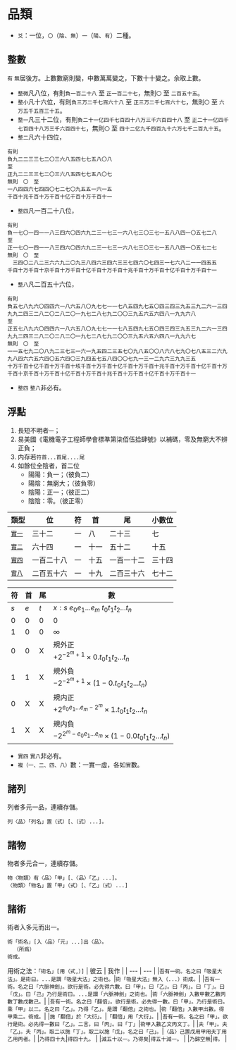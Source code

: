 # 品類
- `爻`：一位，`〇`（`陰`、`無`）`一`（`陽`、`有`）二種。

## 整數
`有` `無`居後方。上數數窮則變，中數萬萬變之，下數十十變之。余取上數。
- `整微`凡八位，有則`負一百二十八` 至 `正一百二十七`，無則`〇` 至 `二百五十五`。
- `整小`凡十六位，有則`負三万二千七百六十八` 至 `正三万二千七百六十七`，無則`〇` 至 `六万五千五百三十五`。
- `整一`凡三十二位，有則`負二十一亿四千七百四十八万三千六百四十八` 至 `正二十一亿四千七百四十八万三千六百四十七`，無則`〇` 至 `四十二亿九千四百九十六万七千二百九十五`。
- `整二`凡六十四位，
```
有則
負九二二三三七二〇三六八五四七七五八〇八
至
正九二二三三七二〇三六八五四七七五八〇七
無則　〇　至
一八四四六七四四〇七二七〇九五五一六一五
千百十兆千百十万千百十亿千百十万千百十一
```
- `整四`凡一百二十八位，
```
有則
負一七〇一四一一八三四六〇四六九二三一七三一六八七三〇三七一五八八四一〇五七二八
至
正一七〇一四一一八三四六〇四六九二三一七三一六八七三〇三七一五八八四一〇五七二七
無則　〇　至
　三四〇二八二三六六九二〇九三八四六三四六三三七四六〇七四三一七六八二一一四五五
千百十万千百十京千百十万千百十亿千百十万千百十兆千百十万千百十亿千百十万千百十一
```
- `整八`凡二百五十六位，
```
有則
負五七八九六〇四四六一八六五八〇九七七一一七八五四九七五〇四三四三九五三九二六一三四九九二四三二八二〇二八二〇一九七二八七九二〇〇三九五六五六四八一九九六八
至
正五七八九六〇四四六一八六五八〇九七七一一七八五四九七五〇四三四三九五三九二六一三四九九二四三二八二〇二八二〇一九七二八七九二〇〇三九五六五六四八一九九六七
無則　〇　至
一一五七九二〇八九二三七三一六一九五四二三五七〇九八五〇〇八六八七九〇七八五三二六九九八四六六五六四〇五六四〇三九四五七五八四〇〇七九一三一二九六三九九三五
十万千百十亿千百十万千百十垓千百十万千百十亿千百十万千百十兆千百十万千百十亿千百十万千百十京千百十万千百十亿千百十万千百十兆千百十万千百十亿千百十万千百十一
```
- `整四` `整八`非必有。

## 浮點

1. 長短不明者`一`；
2. 易美國《電機電子工程師學會標準第柒佰伍拾肆號》以補碼，零及無窮大不辨正負；
3. 内存若`符首...首尾....尾`
4. 如餘位全陰者，首二位
   - 陽陽：負一；（彼負二）
   - 陽陰：無窮大；（彼負零）
   - 陰陽：正一；（彼正二）
   - 陰陰：零。（彼正零）

|類型|位|符|首|尾|小數位|
|-|-|-|-|-|-
|[`實一`](https://en.wikipedia.org/wiki/Single-precision_floating-point_format)|三十二|一|八|二十三|七
|[`實二`](https://en.wikipedia.org/wiki/Double-precision_floating-point_format)|六十四|一|十一|五十二|十五
|[`實四`](https://en.wikipedia.org/wiki/Quadruple-precision_floating-point_format)|一百二十八|一|十五|一百一十二|三十四
|[`實八`](https://en.wikipedia.org/wiki/Octuple-precision_floating-point_format)|二百五十六|一|十九|二百三十六|七十二

|符|首|尾|數
|-|-|-|-
|$s$|$e$|$t$|$x:s\ e_0 e_1 ... e_m\ t_0 t_1 t_2 ... t_n$
|0|0|0|0
|1|0|0|∞
|0|0|X|規外正<br>$+2^{-2^m+1} \times {0.t_0 t_1 t_2 ... t_n}$
|1|1|X|規外負<br>$-2^{-2^m+1} \times (1-0.t_0 t_1 t_2 ... t_n)$
|0|X|X|規内正<br>$+2^{e_0 e_1 ... e_m - 2^m} \times {1.t_0 t_1 t_2 ... t_n}$
|1|X|X|規内負<br>$-2^{2^m - e_0 e_1 ... e_m} \times (1-0.0t_0 t_1 t_2 ... t_n)$

- `實四` `實八`非必有。
- `複（一、二、四、八）`數：一實一虛，各如`實`數。

## 諸列
列者多元一品，連續存儲。
```
列〈品〉「列名」置（式）[、（式）...]。
```

## 諸物

物者多元合一，連續存儲。
```
物〈物類〉有〈品〉「甲」[、〈品〉「乙」...]。
〈物類〉「物名」置「甲」（式）[、「乙」（式）...]
```

## 諸術

術者入多元而出一。
```
術「術名」[入〈品〉「元」...]出〈品〉。
  （所爲）
術成。
```

用術之法：`「術名」[用（式,）]`
| 彼云 | 我作 |
| --- | --- |
|`吾有一術。名之曰「吸星大法」。是術曰。...是謂「吸星大法」之術也。`|`術「吸星大法」無入（...）術成。`|
|`吾有一術。名之曰「六脈神劍」。欲行是術。必先得六數。曰「甲」。曰「乙」。曰「丙」。曰「丁」。曰「戊」。曰「己」乃行是術曰。...是謂「六脈神劍」之術也。`|`術「六脈神劍」入數甲數乙數丙數丁數戊數己。`|
|`吾有一術。名之曰「翻倍」。欲行是術。必先得一數。曰「甲」。乃行是術曰。乘「甲」以二。名之曰「乙」。乃得「乙」。是謂「翻倍」之術也。`|`術「翻倍」入數甲出數。得甲乘二。術成。`|
|`施「翻倍」於「大衍」。`|`「翻倍」用「大衍」。`|
|`吾有一術。名之曰「甲」。欲行是術。必先得一數曰「乙」。二言。曰「丙」。曰「丁」`|`術甲入數乙文丙文丁。`|
|`夫「甲」。夫「乙」。夫「丙」。取二以施「丁」。取二以施「戊」。名之曰「己」。`|`〈品〉己置戊用甲用夫丁用乙用丙者。`|
|`乃得四十九`|`得四十九。` |
|`減五十以一。乃得矣`|`得五十減一。` |
|`乃歸空無`|`得。` |
